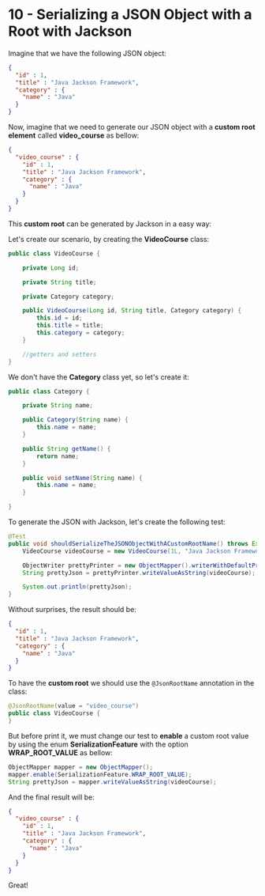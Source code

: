 # 10 - Serializing a JSON Object with a Root with Jackson

Imagine that we have the following JSON object:

```json
{
  "id" : 1,
  "title" : "Java Jackson Framework",
  "category" : {
    "name" : "Java"
  }
}
```

Now, imagine that we need to generate our JSON object with a **custom root element** called **video_course** as bellow:

```json
{
  "video_course" : {
    "id" : 1,
    "title" : "Java Jackson Framework",
    "category" : {
      "name" : "Java"
    }
  }
}
```

This **custom root** can be generated by Jackson in a easy way:

Let's create our scenario, by creating the **VideoCourse** class:

```java
public class VideoCourse {

	private Long id;

	private String title;

	private Category category;

	public VideoCourse(Long id, String title, Category category) {
		this.id = id;
		this.title = title;
		this.category = category;
	}

	//getters and setters
}
```

We don't have the **Category** class yet, so let's create it:

```java
public class Category {

	private String name;

	public Category(String name) {
		this.name = name;
	}

	public String getName() {
		return name;
	}

	public void setName(String name) {
		this.name = name;
	}

}
```

To generate the JSON with Jackson, let's create the following test:

```java
@Test
public void shouldSerializeTheJSONObjectWithACustomRootName() throws Exception {
	VideoCourse videoCourse = new VideoCourse(1L, "Java Jackson Framework", new Category("Java"));

	ObjectWriter prettyPrinter = new ObjectMapper().writerWithDefaultPrettyPrinter();
	String prettyJson = prettyPrinter.writeValueAsString(videoCourse);

	System.out.println(prettyJson);
}
```

Without surprises, the result should be:

```json
{
  "id" : 1,
  "title" : "Java Jackson Framework",
  "category" : {
    "name" : "Java"
  }
}
```

To have the **custom root** we should use the ```@JsonRootName``` annotation in the class:

```java
@JsonRootName(value = "video_course")
public class VideoCourse {
}
```

But before print it, we must change our test to **enable** a custom root value by using the enum **SerializationFeature** with the option **WRAP_ROOT_VALUE** as bellow:

```java
ObjectMapper mapper = new ObjectMapper();
mapper.enable(SerializationFeature.WRAP_ROOT_VALUE);
String prettyJson = mapper.writeValueAsString(videoCourse);
```

And the final result will be:

```json
{
  "video_course" : {
    "id" : 1,
    "title" : "Java Jackson Framework",
    "category" : {
      "name" : "Java"
    }
  }
}
```

Great!
